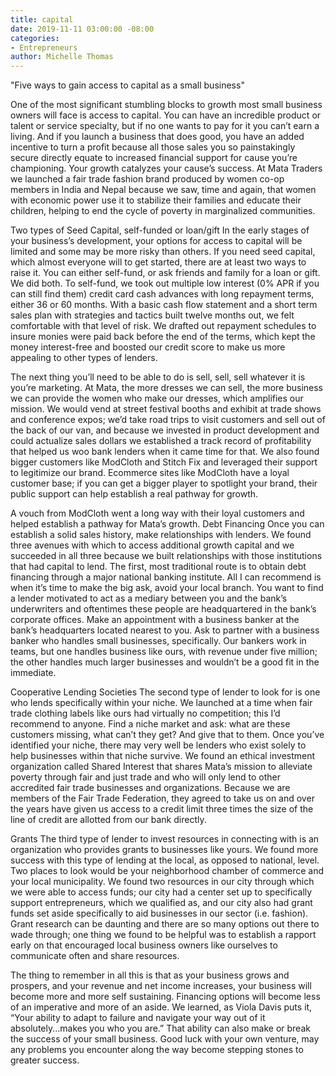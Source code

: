```yaml
---
title: capital
date: 2019-11-11 03:00:00 -08:00
categories:
- Entrepreneurs
author: Michelle Thomas
---
```


"Five ways to gain access to capital as a small business"

One of the most significant stumbling blocks to growth most small business owners will face is access to capital.  You can have an incredible product or talent or service specialty, but if no one wants to pay for it you can’t earn a living.  And if you launch a business that does good, you have an added incentive to turn a profit because all those sales you so painstakingly secure directly equate to increased financial support for cause you’re championing.  Your growth catalyzes your cause’s success.  At Mata Traders we launched a fair trade fashion brand produced by women co-op members in India and Nepal because we saw, time and again, that women with economic power use it to stabilize their families and educate their children, helping to end the cycle of poverty in marginalized communities.

Two types of Seed Capital, self-funded or loan/gift
In the early stages of your business’s development, your options for access to capital will be limited and some may be more risky than others. If you need seed capital, which almost everyone will to get started, there are at least two ways to raise it. You can either self-fund, or ask friends and family for a loan or gift. We did both. To self-fund, we took out multiple low interest (0% APR if you can still find them) credit card cash advances with long repayment terms, either 36 or 60 months. With a basic cash flow statement and a short term sales plan with strategies and tactics built twelve months out, we felt comfortable with that level of risk. We drafted out repayment schedules to insure monies were paid back before the end of the terms, which kept the money interest-free and boosted our credit score to make us more appealing to other types of lenders.  

The next thing you’ll need to be able to do is sell, sell, sell whatever it is you’re marketing. At Mata, the more dresses we can sell, the more business we can provide the women who make our dresses, which amplifies our mission.  We would vend at street festival booths and exhibit at trade shows and conference expos; we’d take road trips to visit customers and sell out of the back of our van, and because we invested in product development and could actualize sales dollars we established a track record of profitability that helped us woo bank lenders when it came time for that.  We also found bigger customers like ModCloth and Stitch Fix and leveraged their support to legitimize our brand.  Ecommerce sites like ModCloth have a loyal customer base; if you can get a bigger player to spotlight your brand, their public support can help establish a real pathway for growth.

A vouch from ModCloth went a long way with their loyal customers and helped establish a pathway for Mata’s growth.
Debt Financing
Once you can establish a solid sales history, make relationships with lenders. We found three avenues with which to access additional growth capital and we succeeded in all three because we built relationships with those institutions that had capital to lend.  The first, most traditional route is to obtain debt financing through a major national banking institute. All I can recommend is when it’s time to make the big ask, avoid your local branch. You want to find a lender motivated to act as a mediary between you and the bank’s underwriters and oftentimes these people are headquartered in the bank’s corporate offices. Make an appointment with a business banker at the bank’s headquarters located nearest to you. Ask to partner with a business banker who handles small businesses, specifically. Our bankers work in teams, but one handles business like ours, with revenue under five million; the other handles much larger businesses and wouldn’t be a good fit in the immediate.   

Cooperative Lending Societies
The second type of lender to look for is one who lends specifically within your niche.  We launched at a time when fair trade clothing labels like ours had virtually no competition; this I’d recommend to anyone. Find a niche market and ask: what are these customers missing, what can’t they get? And give that to them. Once you’ve identified your niche, there may very well be lenders who exist solely to help businesses within that niche survive. We found an ethical investment organization called Shared Interest that shares Mata’s mission to alleviate poverty through fair and just trade and who will only lend to other accredited fair trade businesses and organizations. Because we are members of the Fair Trade Federation, they agreed to take us on and over the years have given us access to a credit limit three times the size of the line of credit are allotted from our bank directly. 

Grants
The third type of lender to invest resources in connecting with is an organization who provides grants to businesses like yours. We found more success with this type of lending at the local, as opposed to national, level. Two places to look would be your neighborhood chamber of commerce and your local municipality. We found two resources in our city through which we were able to access funds; our city had a center set up to specifically support entrepreneurs, which we qualified as, and our city also had grant funds set aside specifically to aid businesses in our sector (i.e. fashion). Grant research can be daunting and there are so many options out there to wade through; one thing we found to be helpful was to establish a rapport early on that encouraged local business owners like ourselves to communicate often and share resources.

The thing to remember in all this is that as your business grows and prospers, and your revenue and net income increases, your business will become more and more self sustaining. Financing options will become less of an imperative and more of an aside.  We learned, as Viola Davis puts it, “Your ability to adapt to failure and navigate your way out of it absolutely...makes you who you are.” That ability can also make or break the success of your small business. Good luck with your own venture, may any problems you encounter along the way become stepping stones to greater success.
